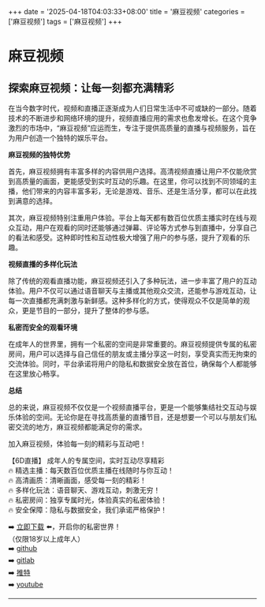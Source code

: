 +++
date = '2025-04-18T04:03:33+08:00'
title = '麻豆视频'
categories = ['麻豆视频']
tags = ['麻豆视频']
+++

# 麻豆视频

## 探索麻豆视频：让每一刻都充满精彩

在当今数字时代，视频和直播正逐渐成为人们日常生活中不可或缺的一部分。随着技术的不断进步和网络环境的提升，视频直播应用的需求也愈发增长。在这个竞争激烈的市场中，“麻豆视频”应运而生，专注于提供高质量的直播与视频服务，旨在为用户创造一个独特的娱乐平台。

**麻豆视频的独特优势**

首先，麻豆视频拥有丰富多样的内容供用户选择。高清视频直播让用户不仅能欣赏到高质量的画面，更能感受到实时互动的乐趣。在这里，你可以找到不同领域的主播，他们带来的内容丰富多彩，无论是游戏、音乐、还是生活分享，都可以在此找到满意的选择。

其次，麻豆视频特别注重用户体验。平台上每天都有数百位优质主播实时在线与观众互动，用户在观看的同时还能够通过弹幕、评论等方式参与到直播中，分享自己的看法和感受。这种即时性和互动性极大增强了用户的参与感，提升了观看的乐趣。

**视频直播的多样化玩法**

除了传统的观看直播功能，麻豆视频还引入了多种玩法，进一步丰富了用户的互动体验。用户不仅可以通过语音聊天与主播或其他观众交流，还能参与游戏互动，让每一次直播都充满刺激与新鲜感。这种多样化的方式，使得观众不仅是简单的观众，更是节目的一部分，提升了整体的参与感。

**私密而安全的观看环境**

在成年人的世界里，拥有一个私密的空间是非常重要的。麻豆视频提供专属的私密房间，用户可以选择与自己信任的朋友或主播分享这一时刻，享受真实而无拘束的交流体验。同时，平台承诺将用户的隐私和数据安全放在首位，确保每个人都能够在这里放心畅享。

**总结**

总的来说，麻豆视频不仅仅是一个视频直播平台，更是一个能够集结社交互动与娱乐体验的空间。无论你是在寻找高质量的直播节目，还是想要一个可以与朋友们私密交流的地方，麻豆视频都能满足你的需求。

加入麻豆视频，体验每一刻的精彩与互动吧！

【6D直播】
成年人的专属空间，实时互动尽享精彩  
🔥 精选主播：每天数百位优质主播在线随时与你互动！  
🔥 高清画质：清晰画面，感受每一刻的精彩！  
🔥 多样化玩法：语音聊天、游戏互动，刺激无穷！  
🔥 私密房间：独享专属时光，体验真实的私密体验！  
🔥 安全保障：隐私与数据安全，我们承诺严格保护！  

➡️ [立即下载](https://down123.s3.ap-east-1.amazonaws.com/down/down.html?channelCode=blog) ⬅️，开启你的私密世界！  
（仅限18岁以上成年人）  
➡️ [github](https://aldult-live.github.io/)  
➡️ [gitlab](https://seo-09598d.gitlab.io/)  
➡️ [推特](https://x.com/wegame33)  
➡️ [youtube](https://www.youtube.com/@6Dlive)  

---
